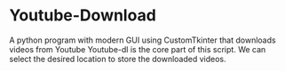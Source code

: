# Youtube-Download
A python program with modern GUI using CustomTkinter that downloads videos from Youtube
Youtube-dl is the core part of this script. We can select the desired location to store the downloaded videos.
